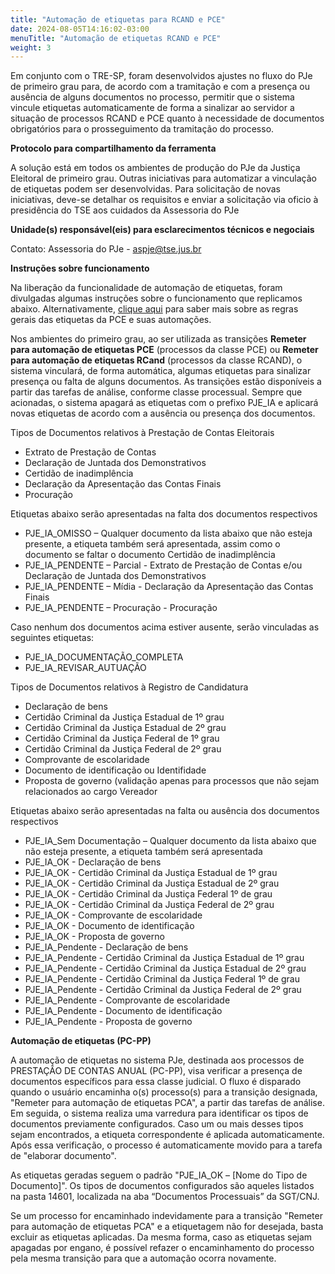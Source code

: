 ```yaml
---
title: "Automação de etiquetas para RCAND e PCE"
date: 2024-08-05T14:16:02-03:00
menuTitle: "Automação de etiquetas RCAND e PCE"
weight: 3
---
```



Em conjunto com o TRE-SP, foram desenvolvidos ajustes no fluxo do PJe de primeiro grau para, de acordo com a tramitação e com a presença ou ausência de alguns documentos no processo, permitir que o sistema vincule etiquetas automaticamente de forma a sinalizar ao servidor a situação de processos RCAND e PCE quanto à necessidade de documentos obrigatórios para o prosseguimento da tramitação do processo.

**Protocolo para compartilhamento da ferramenta**

A solução está em todos os ambientes de produção do PJe da Justiça Eleitoral de primeiro grau. Outras iniciativas para automatizar a vinculação de etiquetas podem ser desenvolvidas. Para solicitação de novas iniciativas, deve-se detalhar os requisitos e enviar a solicitação via oficio à presidência do TSE aos cuidados da Assessoria do PJe


**Unidade(s) responsável(eis) para esclarecimentos técnicos e negociais**

Contato: Assessoria do PJe - aspje@tse.jus.br

**Instruções sobre funcionamento**

Na liberação da funcionalidade de automação de etiquetas, foram divulgadas algumas instruções sobre o funcionamento que replicamos abaixo. Alternativamente, [clique aqui](https://pjeje.github.io/dicas/automacao/pce_com_sinapses/) para saber mais sobre as regras gerais das etiquetas da PCE e suas automações.

Nos ambientes do primeiro grau, ao ser utilizada as transições **Remeter para automação de etiquetas PCE** (processos da classe PCE) ou **Remeter para automação de etiquetas RCand** (processos da classe RCAND), o sistema vinculará, de forma automática, algumas etiquetas para sinalizar presença ou falta de alguns documentos. As transições estão disponíveis a partir das tarefas de análise, conforme classe processual. Sempre que acionadas, o sistema apagará as etiquetas com o prefixo PJE_IA e aplicará novas etiquetas de acordo com a ausência ou presença dos documentos. 

Tipos de Documentos relativos à Prestação de Contas Eleitorais

+ Extrato de Prestação de Contas
+ Declaração de Juntada dos Demonstrativos
+ Certidão de inadimplência
+ Declaração da Apresentação das Contas Finais
+ Procuração

Etiquetas abaixo serão apresentadas na falta dos documentos respectivos

+ PJE_IA_OMISSO – Qualquer documento da lista abaixo que não esteja presente, a etiqueta também será apresentada, assim como o documento se faltar o documento Certidão de inadimplência
+ PJE_IA_PENDENTE – Parcial  - Extrato de Prestação de Contas e/ou Declaração de Juntada dos Demonstrativos
+ PJE_IA_PENDENTE – Mídia -  Declaração da Apresentação das Contas Finais  
+ PJE_IA_PENDENTE – Procuração -  Procuração 


Caso nenhum dos documentos acima estiver ausente, serão vinculadas as seguintes etiquetas:

+ PJE_IA_DOCUMENTAÇÃO_COMPLETA 
+ PJE_IA_REVISAR_AUTUAÇÃO


Tipos de Documentos relativos à Registro de Candidatura 

+ Declaração de bens 
+ Certidão Criminal da Justiça Estadual de 1º grau 
+ Certidão Criminal da Justiça Estadual de 2º grau 
+ Certidão Criminal da Justiça Federal de 1º grau 
+ Certidão Criminal da Justiça Federal de 2º grau 
+ Comprovante de escolaridade 
+ Documento de identificação ou Identifidade
+ Proposta de governo (validação apenas para processos que não sejam relacionados ao cargo Vereador

Etiquetas abaixo serão apresentadas na falta ou ausência dos documentos respectivos

+ PJE_IA_Sem Documentação – Qualquer documento da lista abaixo que não esteja presente, a etiqueta também será apresentada
+ PJE_IA_OK - Declaração de bens
+ PJE_IA_OK - Certidão Criminal da Justiça Estadual de 1º grau 
+ PJE_IA_OK - Certidão Criminal da Justiça Estadual de 2º grau
+ PJE_IA_OK - Certidão Criminal da Justiça Federal 1º de grau 
+ PJE_IA_OK - Certidão Criminal da Justiça Federal de 2º grau
+ PJE_IA_OK - Comprovante de escolaridade 
+ PJE_IA_OK - Documento de identificação 
+ PJE_IA_OK - Proposta de governo 
+ PJE_IA_Pendente - Declaração de bens 
+ PJE_IA_Pendente - Certidão Criminal da Justiça Estadual de 1º grau 
+ PJE_IA_Pendente - Certidão Criminal da Justiça Estadual de 2º grau 
+ PJE_IA_Pendente - Certidão Criminal da Justiça Federal 1º de grau 
+ PJE_IA_Pendente - Certidão Criminal da Justiça Federal de 2º grau 
+ PJE_IA_Pendente - Comprovante de escolaridade 
+ PJE_IA_Pendente - Documento de identificação 
+ PJE_IA_Pendente - Proposta de governo

**Automação de etiquetas (PC-PP)**

A automação de etiquetas no sistema PJe, destinada aos processos de PRESTAÇÃO DE CONTAS ANUAL (PC-PP), visa verificar a presença de documentos específicos para essa classe judicial. O fluxo é disparado quando o usuário encaminha o(s) processo(s) para a transição designada, "Remeter para automação de etiquetas PCA", a partir das tarefas de análise. Em seguida, o sistema realiza uma varredura para identificar os tipos de documentos previamente configurados. Caso um ou mais desses tipos sejam encontrados, a etiqueta correspondente é aplicada automaticamente. Após essa verificação, o processo é automaticamente movido para a tarefa de "elaborar documento".

As etiquetas geradas seguem o padrão "PJE_IA_OK – [Nome do Tipo de Documento]". Os tipos de documentos configurados são aqueles listados na pasta 14601, localizada na aba “Documentos Processuais” da SGT/CNJ.

Se um processo for encaminhado indevidamente para a transição "Remeter para automação de etiquetas PCA" e a etiquetagem não for desejada, basta excluir as etiquetas aplicadas. Da mesma forma, caso as etiquetas sejam apagadas por engano, é possível refazer o encaminhamento do processo pela mesma transição para que a automação ocorra novamente.
